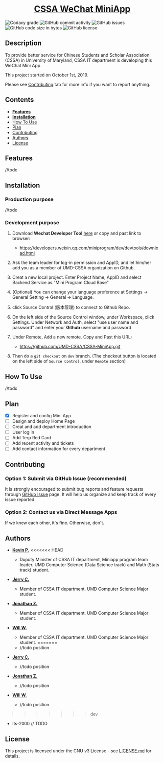<h1 align="center">
  <a href="https://github.com/UMD-CSSA/CSSA-MiniApp.git/">CSSA WeChat MiniApp</a>
</h1>

![Codacy grade](https://api.codacy.com/project/badge/Grade/8126695323e746c48e84aacc7f4fbd30?isInternal=true)
![GitHub commit activity](https://img.shields.io/github/commit-activity/y/UMD-CSSA/CSSA-MiniApp.svg)
![GitHub issues](https://img.shields.io/github/issues/UMD-CSSA/CSSA-MiniApp.svg)
![GitHub code size in bytes](https://img.shields.io/github/languages/code-size/UMD-CSSA/CSSA-MiniApp.svg)
![GitHub license](https://img.shields.io/github/license/UMD-CSSA/CSSA-MiniApp.svg)

## Description

To provide better service for Chinese Students and Scholar Association (CSSA) in University of Maryland, CSSA IT department is developing this WeChat Mini App.

This project started on October 1st, 2019.

Please see [Contributing](#user-content-contributing) tab for more info if you want to report anything.

## Contents

-   [**Features**](#user-content-features)
-   [**Installation**](#user-content-installation)
-   [How To Use](#user-content-how-to-use)
-   [Plan](#user-content-plan)
-   [Contributing](#user-content-contributing)
-   [Authors](#user-content-authors)
-   [License](#user-content-license)

## Features

//todo

## Installation

### Production purpose

//todo

### Development purpose

1. Download **Wechat Developer Tool** [here](<https://developers.weixin.qq.com/miniprogram/dev/devtools/download.html>) or copy and past link to browser:

    - <https://developers.weixin.qq.com/miniprogram/dev/devtools/download.html>

2. Ask the team leader for log-in permission and AppID, and let him/her add you as a member of UMD-CSSA organization on Github.

3. Creat a new local project. Enter Project Name, AppID and select Backend Service as "Mini Program Cloud Base"

4. (Optional) You can change your language preference at Settings -> General Setting -> General -> Language.

5. click Source Control (版本管理) to connect to Github Repo.

6. On the left side of the Source Control window, under Workspace, click Settings. Under Network and Auth, select "use user name and password" and enter your **Github** username and password

7. Under Remote, Add a new remote. Copy and Past this URL:
    - <https://github.com/UMD-CSSA/CSSA-MiniApp.git>

8. Then do a `git checkout` on `dev` branch. (The checkout button is located on the left side of  `Source Control`, under `Remote` section)

## How To Use

//todo

## Plan
- [X] Register and config Mini App
- [ ] Design and deploy Home Page
- [ ] Creat and add department introduction
- [ ] User log in
- [ ] Add Terp Red Card
- [ ] Add recent activity and tickets
- [ ] Add contact information for every department

## Contributing

### Option 1: Submit via GitHub Issue (recommended)

It is strongly encouraged to submit bug reports and feature requests through
[GitHub Issue](https://github.com/UMD-CSSA/CSSA-MiniApp.git/issues)
page. It will help us organize and keep track of every issue reported.

### Option 2: Contact us via Direct Message Apps

If we knew each other, it's fine. Otherwise, don't.

## Authors

-   **[Kevin P.](<https://github.com/syKevinPeng>)**
<<<<<<< HEAD
    - Duputy Minister of CSSA IT department, Miniapp program team leader. UMD Computer Science (Data Science track) and Math (Stats track) student.

-   **[Jerry C.](<https://github.com/jerryc05>)**
    - Member of CSSA IT department. UMD Computer Science Major student.

-   **[Jonathan Z.](<https://github.com/yzhong1>)**
    - Member of CSSA IT department. UMD Computer Science Major student.

-   **[Will W.](<https://github.com/willAries>)**
    - Member of CSSA IT department. UMD Computer Science Major student.
=======
    -   //todo position

-   **[Jerry C.](<https://github.com/jerryc05>)**
    -   //todo position

-   **[Jonathan Z.](<https://github.com/yzhong1>)**
    -   //todo position

-   **[Will W.](<https://github.com/willAries>)**
    -   //todo position
>>>>>>> dev

- lts-2000 // TODO
## License

This project is licensed under the GNU v3 License - see
[LICENSE.md](https://github.com/UMD-CSSA/CSSA-MiniApp.git/blob/master/LICENSE)
for details.